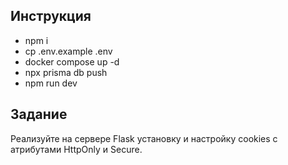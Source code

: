 ##  Инструкция
- npm i
- cp .env.example .env
- docker compose up -d
- npx prisma db push
- npm run dev

##  Задание
Реализуйте на сервере Flask установку и настройку cookies с атрибутами HttpOnly и Secure.